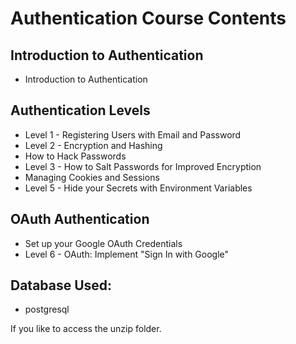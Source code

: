 # Authentication Course Contents

## Introduction to Authentication
- Introduction to Authentication

## Authentication Levels
- Level 1 - Registering Users with Email and Password
- Level 2 - Encryption and Hashing
- How to Hack Passwords
- Level 3 - How to Salt Passwords for Improved Encryption
- Managing Cookies and Sessions
- Level 5 - Hide your Secrets with Environment Variables

## OAuth Authentication
- Set up your Google OAuth Credentials
- Level 6 - OAuth: Implement "Sign In with Google"

## Database Used:
- postgresql

If you like to access the unzip folder.
